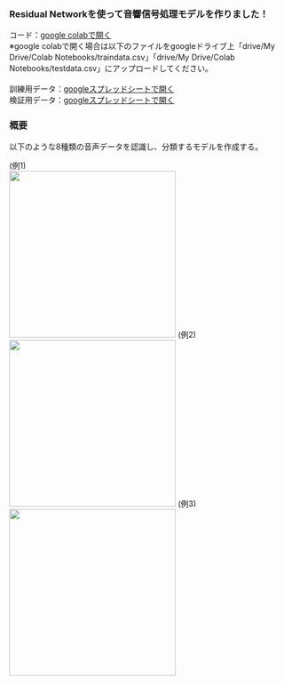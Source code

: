 ### Residual Networkを使って音響信号処理モデルを作りました！

コード：[google colabで開く](https://colab.research.google.com/drive/1hEXoFEK_z_HRq-quTmOZVT62IMXy70Go?usp=sharing)<br>
※google colabで開く場合は以下のファイルをgoogleドライブ上「drive/My Drive/Colab Notebooks/traindata.csv」「drive/My Drive/Colab Notebooks/testdata.csv」にアップロードしてください。
<br>
<br>
訓練用データ：[googleスプレッドシートで開く](https://drive.google.com/file/d/1zlQFh_jN4yOs188_GQ0hY4pLB5UlSAxv/view?usp=sharing)<br>
検証用データ：[googleスプレッドシートで開く](https://drive.google.com/file/d/1qlaZw2J2fjxv5pVTxT4Y_CRjFF7vSukO/view?usp=sharing)<br>


### 概要

以下のような8種類の音声データを認識し、分類するモデルを作成する。<br>

(例1)<br>
<img src="https://uploda3.ysklog.net/482c0137098d111e20a94c6f469f5030.png" width="300">
(例2)<br>
<img src="https://uploda3.ysklog.net/86f6b3573257bd89737f6eaaf2e4c76d.png" width="300">
(例3)<br>
<img src="https://uploda3.ysklog.net/d9af6850f38b0391bef5a605dee83aff.png" width="300">

